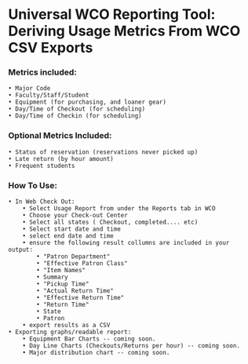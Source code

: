 # Universal WCO Reporting Tool: Deriving Usage Metrics From WCO CSV Exports

### Metrics included:
    • Major Code
    • Faculty/Staff/Student
    • Equipment (for purchasing, and loaner gear)
    • Day/Time of Checkout (for scheduling)
    • Day/Time of Checkin (for scheduling)

### Optional Metrics Included:
    • Status of reservation (reservations never picked up)
    • Late return (by hour amount)
    • Frequent students
    
### How To Use: 
    • In Web Check Out:
        • Select Usage Report from under the Reports tab in WCO
        • Choose your Check-out Center
        • Select all states ( Checkout, completed.... etc)
        • Select start date and time
        • select end date and time
        • ensure the following result collumns are included in your output:
            • "Patron Department"
            • "Effective Patron Class"
            • "Item Names"
            • Summary
            • "Pickup Time"
            • "Actual Return Time"
            • "Effective Return Time"
            • "Return Time"
            • State 
            • Patron
        • export results as a CSV
    • Exporting graphs/readable report: 
        • Equipment Bar Charts -- coming soon.
        • Day Line Charts (Checkouts/Returns per hour) -- coming soon.
        • Major distribution chart -- coming soon.         